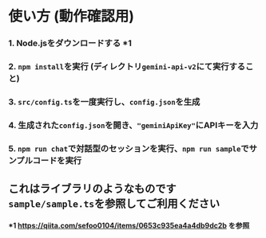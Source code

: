 # 使い方 (動作確認用)
### 1. Node.jsをダウンロードする *1
### 2. `npm install`を実行 (ディレクトリ`gemini-api-v2`にて実行すること)
### 3. `src/config.ts`を一度実行し、`config.json`を生成
### 4. 生成された`config.json`を開き、`"geminiApiKey"`にAPIキーを入力
### 5. `npm run chat`で対話型のセッションを実行、`npm run sample`でサンプルコードを実行
## これはライブラリのようなものです<br>`sample/sample.ts`を参照してご利用ください

#### *1 https://qiita.com/sefoo0104/items/0653c935ea4a4db9dc2b を参照